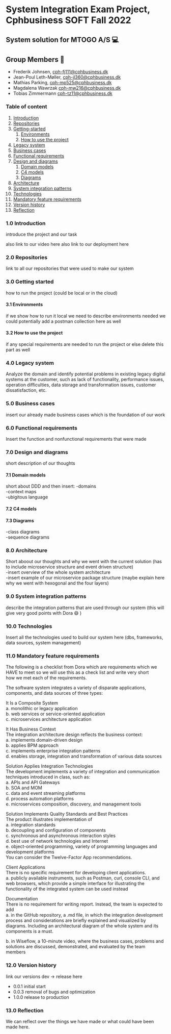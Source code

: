 # System Integration Exam Project, Cphbusiness SOFT Fall 2022     
  
## System solution for MTOGO A/S :computer:    

## Group Members :wave:     

- Frederik Johnsen, cph-fj111@cphbusiness.dk
- Jean-Poul Leth-Møller, cph-jl360@cphbusiness.dk
- Mathias Parking, cph-mp525@cphbusiness.dk
- Magdalena Wawrzak cph-mw216@cphbusiness.dk
- Tobias Zimmermann cph-tz11@cphbusiness.dk

### Table of content
1. [Introduction](#1.0-introduction)
2. [Repositories](#2.0-Repositories)
3. [Getting-started](#3.0-Getting-started)
   1. [Environments](#3.1-Environments)
   2. [How to use the project](#3.2-How-to-use-the-project)
4. [Legacy system](#4.0-Legacy-system)
5. [Business cases](#5.0-Business-cases)
6. [Functional requirements](#6.0-Functional-requirements)
7. [Design and diagrams](#7.0-Design-and-diagrams)
   1. [Domain models](#7.1-Domain-models)
   2. [C4 models](#7.2-C4-models)
   3. [Diagrams](#7.3-Diagrams)
8. [Architecture](#8.0-Architecture)
9. [System integration patterns](#9.0-System-integration-patterns)
10. [Technologies](#10.0-Technologies)
11. [Mandatory feature requirements](#11.0-Mandatory-feature-requirements)
12. [Version history](#12.0-Version-history)
13. [Reflection](#13.0-Reflection)
      
### 1.0 Introduction    
introduce the project and our task  
  
also link to our video here
also link to our deployment here  

### 2.0 Repositories
link to all our repositories that were used to make our system  

### 3.0 Getting started  
how to run the project (could be local or in the cloud)

#### 3.1 Environments
if we show how to run it local we need to describe environments needed
we could potentially add a postman collection here as well
  
#### 3.2 How to use the project  
if any special requirements are needed to run the project or else delete this part as well

### 4.0 Legacy system  
Analyze the domain and identify potential problems in existing legacy digital systems at the 
customer, such as lack of functionality, performance issues, operation difficulties, data 
storage and transformation issues, customer dissatisfaction, etc.    
    
### 5.0 Business cases
insert our already made business cases which is the foundation of our work  
  
### 6.0 Functional requirements  
Insert the function and nonfunctional requirements that were made    
  
### 7.0 Design and diagrams
short description of our thoughts  
  
#### 7.1 Domain models 
short about DDD and then insert:
-domains  
-context maps  
-ubigitous language 
  
#### 7.2 C4 models  
  
#### 7.3 Diagrams  
-class diagrams  
-sequence diagrams  
  
### 8.0 Architecture
Short aboout our thoughts and why we went with the current solution (has to include microservice structure and event driven structure)  
-insert overview of the whole system architecture  
-insert example of our microservice package structure (maybe explain here why we went with hexogonal and the four layers)  
  
### 9.0 System integration patterns
describe the integration patterns that are used through our system (this will give very good points with Dora :smile: )
  
### 10.0 Technologies  
Insert all the technologies used to build our system here
(dbs, frameworks, data sources, system management)  
  
### 11.0 Mandatory feature requirements  
The following is a checklist from Dora which are requirements which we HAVE to meet so we will use this as a check list and write very short  
how we met each of the requirements.   
   
The software system integrates a variety of disparate applications, components, and data sources
of three types: 
  
It Is a Composite System   
a. monolithic or legacy application  
b. web services or service-oriented application  
c. microservices architecture application  
  
It Has Business Context  
The integration architecture design reflects the business context:  
a. implements domain-driven design  
b. applies BPM approach  
c. implements enterprise integration patterns  
d. enables storage, integration and transformation of various data sources  
  
Solution Applies Integration Technologies  
The development implements a variety of integration and communication techniques introduced 
in class, such as:  
a. APIs and API Gateways  
b. SOA and MOM  
c. data and event streaming platforms  
d. process automation platforms  
e. microservices composition, discovery, and management tools  
  
Solution Implements Quality Standards and Best Practices  
The product illustrates implementation of  
a. integration standards  
b. decoupling and configuration of components  
c. synchronous and asynchronous interaction styles  
d. best use of network technologies and Internet  
e. object-oriented programming, variety of programming languages and development 
platforms  
You can consider the Twelve-Factor App recommendations.  
  
Client Applications  
There is no specific requirement for developing client applications.  
a. publicly available instruments, such as Postman, curl, console CLI, and web browsers, 
which provide a simple interface for illustrating the functionality of the integrated system 
can be used instead  
  
Documentation  
There is no requirement for writing report. Instead, the team is expected to add  
a. in the GitHub repository, a .md file, in which the integration development process and 
considerations are briefly explained and visualized by diagrams. Including an 
architectural diagram of the whole system and its components is a must.  

b. in Wiseflow, a 10-minute video, where the business cases, problems and solutions
are discussed, demonstrated, and evaluated by the team members  
  
  
### 12.0 Version history  
link our versions dev -> release here
- 0.0.1 initial start
- 0.0.3 removal of bugs and optimization
- 1.0.0 release to production  
  
### 13.0 Reflection  
We can reflect over the things we have made or what could have been made here.  
  



   
 




